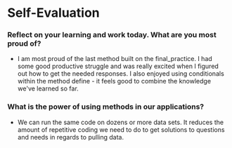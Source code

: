 # Self-Evaluation

### Reflect on your learning and work today. What are you most proud of?
- I am most proud of the last method built on the final_practice. I had some good productive struggle and was really excited when I figured out how to get the needed responses. I also enjoyed using conditionals within the method define - it feels good to combine the knowledge we've learned so far.
### What is the power of using methods in our applications?
- We can run the same code on dozens or more data sets. It reduces the amount of repetitive coding we need to do to get solutions to questions and needs in regards to pulling data.